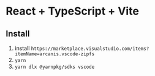 # React + TypeScript + Vite
## Install

1. install `https://marketplace.visualstudio.com/items?itemName=arcanis.vscode-zipfs`
2. `yarn`
3. `yarn dlx @yarnpkg/sdks vscode`